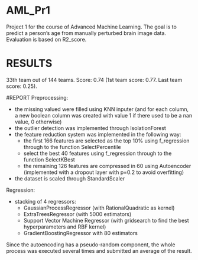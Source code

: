 # AML_Pr1
Project 1 for the course of Advanced Machine Learning. The goal is to predict a person’s age from manually perturbed brain image data. Evaluation is based on R2_score.

# RESULTS
33th team out of 144 teams.
Score: 0.74 (1st team score: 0.77. Last team score: 0.25).

#REPORT
Preprocessing:
- the missing valued were filled using KNN inputer (and for each column, a new boolean column was created with value 1 if there used to be a nan value, 0 otherwise)
- the outlier detection was implemented through IsolationForest
- the feature reduction system was implemented in the following way:
   - the first 166 features are selected as the top 10% using f_regression through to the function SelectPercentile
   - select the best 40 features using f_regression through to the function SelectKBest
   - the remaining 126 features are compressed in 60 using Autoencoder (implemented with a dropout layer with p=0.2 to avoid overfitting)
- the dataset is scaled through StandardScaler

Regression:
- stacking of 4 regressors:
   - GaussianProcessRegressor (with RationalQuadratic as kernel)
   - ExtraTreesRegressor (with 5000 estimators)
   - Support Vector Machine Regressor (with gridsearch to find the best hyperparameters and RBF kernel)
   - GradientBoostingRegressor with 80 estimators

Since the autoencoding has a pseudo-random component, the whole process was executed several times and submitted an average of the result.
